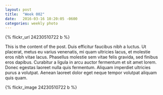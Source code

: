 ```yaml
---
layout: post
title:  "Week 002"
date:   2016-03-16 10:20:05 -0600
categories: weekly photo
---
```


{% flickr_url 24230510722 b %}

This is the content of the post. Duis efficitur faucibus nibh a luctus. Ut placerat, metus eu varius venenatis, mi quam ultricies lacus, et molestie eros nibh vitae lacus. Phasellus molestie sem vitae felis gravida, sed finibus eros dapibus. Curabitur a ligula in arcu auctor fermentum et sit amet lorem. Donec egestas laoreet nulla quis fermentum. Aliquam imperdiet ultricies purus a volutpat. Aenean laoreet dolor eget neque tempor volutpat aliquam quis quam.

{% flickr_image 24230510722 b %}
